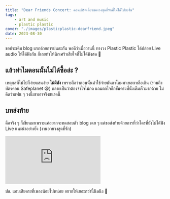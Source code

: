 ```yaml
---
title: "Dear Friends Concert: คอนเสิร์ตเดี่ยวของวงสุดที่รักที่ไม่ได้ไปสะงั้น"
tags:
    - art and music
    - plastic plastic
cover: "./images/plasticplastic-dearfriend.jpeg"
date: 2023-08-30
---
```


ขอประเดิม blog แรกด้วยการบ่นละกัน พอดีว่าเมื่อวานนี่ ทางวง Plastic Plastic ได้ปล่อย Live audio ให้ได้ฟังกัน ก็เลยทำให้นึกเศร้าเสียใจที่ไม่ได้ฟังสด 🥲

## แล้วทำไมตอนนั้นไม่ได้ซื้อล่ะ ?

เหตุผลที่ไม่ไปก็ง่ายแสนง่าย **ไม่มีตัง** เพราะถือว่าตอนนั้นค่าใช้จ่ายมันถาโถมมาเยอะเหลือเกิน (รวมถึงบัตรคอน Safeplanet 😩) กลายเป็นว่าต้องจำใจไม่กด แถมตกใจอีกขั้นตรงที่นั่งเต็มเร็วมากด้วย ไม่คิดว่าแฟน ๆ วงนี้เขาเอาจริงขนาดนี้

## บทส่งท้าย

คือจริง ๆ ก็เขียนมาเพราะแค่อยากจะทดสอบตัว blog เฉย ๆ แต่ขอส่งท้ายด้วยการที่ว่าใครที่ยังไม่ได้ฟัง Live แนะนำอย่างยิ่ง (งานอวยวงสุดที่รัก)

<iframe src="https://www.youtube.com/embed/videoseries?si=zh1xqcQxXb-nPDes&amp;list=OLAK5uy_nxF-OV5AUByBGRVOB95bDHzbivLZ8k7CM" title="YouTube video player" frameborder="0" allow="accelerometer; autoplay; clipboard-write; encrypted-media; gyroscope; picture-in-picture; web-share" allowfullscreen></iframe>

ปล. แอบเสียดายที่เพลงน้อยไปหน่อย อยากให้เยอะกว่านี้นิดนึง 🥺

